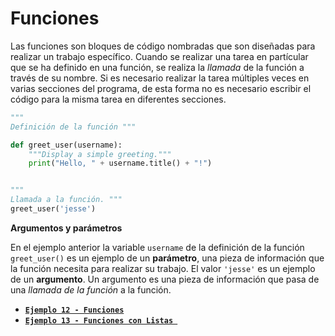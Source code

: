 # Funciones



Las funciones son bloques de código nombradas que son diseñadas para realizar un trabajo específico. Cuando se realizar una tarea en partícular que se ha definido en una función, se realiza la _llamada_ de la función a través de su nombre. Si es necesario realizar la tarea múltiples veces en varias secciones del programa, de esta forma no es necesario escribir el código para la misma tarea en diferentes secciones.

````python
"""
Definición de la función """

def greet_user(username):
    """Display a simple greeting."""
    print("Hello, " + username.title() + "!")


"""
Llamada a la función. """
greet_user('jesse')
````
__Argumentos y parámetros__

En el ejemplo anterior la variable `username` de la definición de la función `greet_user()` es un ejemplo de un __parámetro__, una pieza de información que la función necesita para realizar su trabajo. El valor `'jesse'` es un ejemplo de un __argumento__. Un argumento es una pieza de información que pasa de una _llamada de la función_ a la función.

- [**`Ejemplo 12 - Funciones`**](./ex-functions.ipynb)
- [**`Ejemplo 13 - Funciones con Listas `**]()